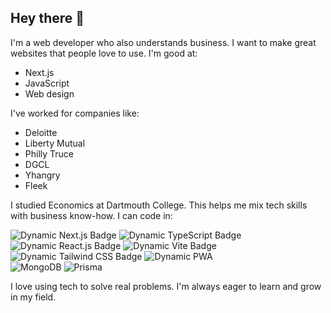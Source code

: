 ## Hey there 👋

I'm a web developer who also understands business. I want to make great websites that people love to use. I'm good at:

- Next.js
- JavaScript
- Web design

I've worked for companies like:

- Deloitte
- Liberty Mutual
- Philly Truce
- DGCL
- Yhangry
- Fleek

I studied Economics at Dartmouth College. This helps me mix tech skills with business know-how. I can code in:

<img alt="Dynamic Next.js Badge" src="https://img.shields.io/badge/Next.js-black?logo=nextdotjs&logoColor=FFFFFF"> <img alt="Dynamic TypeScript Badge" src="https://img.shields.io/badge/typescript-black?logo=typescript&logoColor=a6b6ff"> <img alt="Dynamic React.js Badge" src="https://img.shields.io/badge/react-black?logo=react&logoColor=61DAFB"> <img alt="Dynamic Vite Badge" src="https://img.shields.io/badge/vite-black?logo=vite&logoColor=blue"> <img alt="Dynamic Tailwind CSS Badge" src="https://img.shields.io/badge/tailwindcss-black?logo=tailwindcss&logoColor=06B6D4"> <img alt="Dynamic PWA" src="https://img.shields.io/badge/pwa-white?logo=pwa&logoColor=5A0FC8"> <br/>
<img alt="MongoDB" src="https://img.shields.io/badge/mongodb-black?logo=mongodb&logoColor=green"> <img alt="Prisma" src="https://img.shields.io/badge/prisma-black?logo=prisma&logoColor=ffffff">

I love using tech to solve real problems. I'm always eager to learn and grow in my field.
